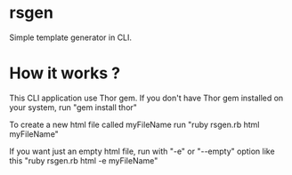 rsgen
=====

Simple template generator in CLI.

How it works ?
=====

This CLI application use Thor gem.
If you don't have Thor gem installed on your system, run "gem install thor"

To create a new html file called myFileName run "ruby rsgen.rb html myFileName"

If you want just an empty html file, run with "-e" or "--empty" option like this "ruby rsgen.rb html -e myFileName"
